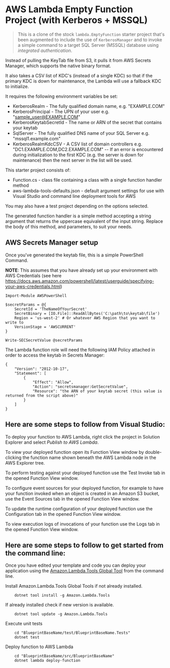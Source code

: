 # AWS Lambda Empty Function Project (with Kerberos + MSSQL)

> This is a clone of the stock `lambda.EmptyFunction` starter project that's been augmented
> to include the use of `KerberosManager` and to invoke a simple command to
> a target SQL Server (MSSQL) database using _integrated authentication_.

Instead of pulling the KeyTab file from S3, it pulls it from AWS Secrets Manager, which supports the native binary format.

It also takes a CSV list of KDC's (instead of a single KDC) so that if the primary KDC is down for maintenance, the Lambda will use a fallback KDC to initialize.

It requires the following environment variables be set:
- KerberosRealm - The fully qualified domain name, e.g. "EXAMPLE.COM"
- KerberosPrincipal - The UPN of your user e.g. "sample_user@EXAMPLE.COM"
- KerberosKeytabSecretId - The name or ARN of the secret that contains your keytab
- SqlServer - The fully qualified DNS name of your SQL Server e.g. "mssql1.example.com"
- KerberosRealmKdcCSV - A CSV list of domain controllers e.g. "DC1.EXAMPLE.COM,DC2.EXAMPLE.COM"
-- If an error is encountered during initialization to the first KDC (e.g. the server is down for maintenance) then the next server in the list will be used.

This starter project consists of:
* Function.cs - class file containing a class with a single function handler method
* aws-lambda-tools-defaults.json - default argument settings for use with Visual Studio and command line deployment tools for AWS

You may also have a test project depending on the options selected.

The generated function handler is a simple method accepting a string argument that returns the uppercase equivalent of the input string. Replace the body of this method, and parameters, to suit your needs. 

## AWS Secrets Manager setup
Once you've generated the keytab file, this is a simple PowerShell Command.

**NOTE**: This assumes that you have already set up your environment with AWS Credentials (see here https://docs.aws.amazon.com/powershell/latest/userguide/specifying-your-aws-credentials.html)

```
Import-Module AWSPowerShell

$secretParams = @{
	SecretId = 'TheNameOfYourSecret'
	SecretBinary = [IO.File]::ReadAllBytes('C:\path\to\keytab\file')
	Region = 'us-west-2' # Or whatever AWS Region that you want to write to
	VersionStage = 'AWSCURRENT'
}

Write-SECSecretValue @secretParams
```

The Lambda function role will need the following IAM Policy attached in order to access the keytab in Secrets Manager:
```
{
	"Version": "2012-10-17",
	"Statement": [
		{
			"Effect": "Allow",
			"Action": "secretsmanager:GetSecretValue",
			"Resource": "the ARN of your keytab secret (this value is returned from the script above)"
		}
	]
}
```

## Here are some steps to follow from Visual Studio:

To deploy your function to AWS Lambda, right click the project in Solution Explorer and select *Publish to AWS Lambda*.

To view your deployed function open its Function View window by double-clicking the function name shown beneath the AWS Lambda node in the AWS Explorer tree.

To perform testing against your deployed function use the Test Invoke tab in the opened Function View window.

To configure event sources for your deployed function, for example to have your function invoked when an object is created in an Amazon S3 bucket, use the Event Sources tab in the opened Function View window.

To update the runtime configuration of your deployed function use the Configuration tab in the opened Function View window.

To view execution logs of invocations of your function use the Logs tab in the opened Function View window.

## Here are some steps to follow to get started from the command line:

Once you have edited your template and code you can deploy your application using the [Amazon.Lambda.Tools Global Tool](https://github.com/aws/aws-extensions-for-dotnet-cli#aws-lambda-amazonlambdatools) from the command line.

Install Amazon.Lambda.Tools Global Tools if not already installed.
```
    dotnet tool install -g Amazon.Lambda.Tools
```

If already installed check if new version is available.
```
    dotnet tool update -g Amazon.Lambda.Tools
```

Execute unit tests
```
    cd "BlueprintBaseName/test/BlueprintBaseName.Tests"
    dotnet test
```

Deploy function to AWS Lambda
```
    cd "BlueprintBaseName/src/BlueprintBaseName"
    dotnet lambda deploy-function
```
